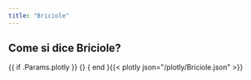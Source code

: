 ```yaml
---
title: "Briciole"
---
```


## Come si dice Briciole?

{{ if .Params.plotly }}
{<script src="https://cdn.plot.ly/plotly-latest.min.js"></script>}
{ end }{{< plotly json="/plotly/Briciole.json" >}}